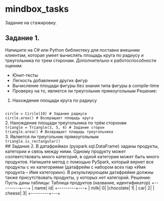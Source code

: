 # mindbox_tasks
Задание на стажировку.
## Задание 1. 
Напишите на C# или Python библиотеку для поставки внешним клиентам, которая умеет вычислять площадь круга по радиусу и треугольника по трем сторонам. Дополнительно к работоспособности оценим:
* Юнит-тесты
* Легкость добавления других фигур
* Вычисление площади фигуры без знания типа фигуры в compile-time
* Проверку на то, является ли треугольник прямоугольным
Решение:
1. Нахождение площади круга по радиусу
<code>
circle = Circle(10) # Задание радиуса
circle.area() # Возвращает площадь круга
</code>
2. Нахождение площади треугольника по трём сторонам
<code>
triangle = Triangle(3, 5, 4) # Задание сторон
triangle.area() # Возвращает площадь треугольника
</code>
3. Является ли треугольник прямоугольным
<code>
triangle.is_rectangular()
</code>
## Задание 2.
В датафреймах (pyspark.sql.DataFrame) заданы продукты, категории и связь между ними. Одному продукту может соответствовать много категорий, в одной категории может быть много продуктов. Напишите метод с помощью PySpark, который вернет все продукты с их категориями (датафрейм с набором всех пар «Имя продукта – Имя категории»). В результирующем датафрейме должны также присутствовать продукты, у которых нет категорий.
Решение:
Пусть даны таблицы:
Таблица продуктов (название, идентификатор)
+---------+---+
|     name| id|
+---------+---+
|     milk|  0|
|chocolate|  1|
|      car|  2|
|   cheese|  3|
+---------+---+
